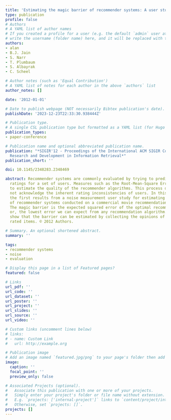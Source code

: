 ```yaml
---
title: 'Estimating the magic barrier of recommender systems: A user study'
type: publication 
profile: false
# Authors
# A YAML list of author names
# If you created a profile for a user (e.g. the default `admin` user at `content/authors/admin/`), 
# write the username (folder name) here, and it will be replaced with their full name and linked to their profile.
authors:
- alan
- B.J. Jain
- S. Narr
- T. Plumbaum
- S. Albayrak
- C. Scheel

# Author notes (such as 'Equal Contribution')
# A YAML list of notes for each author in the above `authors` list
author_notes: []

date: '2012-01-01'

# Date to publish webpage (NOT necessarily Bibtex publication's date).
publishDate: '2023-12-23T22:33:30.938444Z'

# Publication type.
# A single CSL publication type but formatted as a YAML list (for Hugo requirements).
publication_types:
- paper-conference

# Publication name and optional abbreviated publication name.
publication: "*SIGIR'12 - Proceedings of the International ACM SIGIR Conference on
  Research and Development in Information Retrieval*"
publication_short: ''

doi: 10.1145/2348283.2348469

abstract: Recommender systems are commonly evaluated by trying to predict known, withheld,
  ratings for a set of users. Measures such as the Root-Mean-Square Error are used
  to estimate the quality of the recommender algorithms. This process does however
  not acknowledge the inherent rating inconsistencies of users. In this paper we present
  the first results from a noise measurement user study for estimating the magic barrier
  of recommender systems conducted on a commercial movie recommendation community.
  The magic barrier is the expected squared error of the optimal recommendation algorithm,
  or, the lowest error we can expect from any recommendation algorithm. Our results
  show that the barrier can be estimated by collecting the opinions of users on already
  rated items. © 2012 Authors.

# Summary. An optional shortened abstract.
summary: ''

tags:
- recommender systems
- noise
- evaluation

# Display this page in a list of Featured pages?
featured: false

# Links
url_pdf: ''
url_code: ''
url_dataset: ''
url_poster: ''
url_project: ''
url_slides: ''
url_source: ''
url_video: ''

# Custom links (uncomment lines below)
# links:
# - name: Custom Link
#   url: http://example.org

# Publication image
# Add an image named `featured.jpg/png` to your page's folder then add a caption below.
image:
  caption: ''
  focal_point: ''
  preview_only: false

# Associated Projects (optional).
#   Associate this publication with one or more of your projects.
#   Simply enter your project's folder or file name without extension.
#   E.g. `projects: ['internal-project']` links to `content/project/internal-project/index.md`.
#   Otherwise, set `projects: []`.
projects: []
---
```



